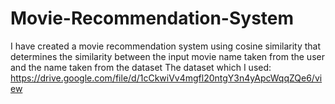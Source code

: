 # Movie-Recommendation-System
I have created a movie recommendation system using cosine similarity that determines the similarity between the input movie name taken from the user and the name taken from the dataset
The dataset which I used: https://drive.google.com/file/d/1cCkwiVv4mgfl20ntgY3n4yApcWqqZQe6/view
